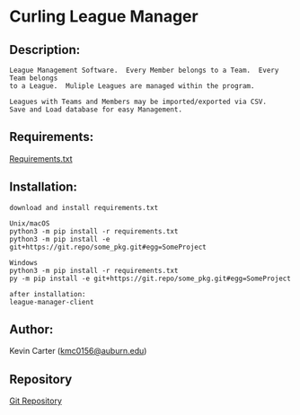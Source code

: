 # Curling League Manager
## Description: 
    League Management Software.  Every Member belongs to a Team.  Every Team belongs
    to a League.  Muliple Leagues are managed within the program.

    Leagues with Teams and Members may be imported/exported via CSV.
    Save and Load database for easy Management.
## Requirements:
[Requirements.txt](https://github.com/kmc0156/CurlingLeagueManager/blob/master/requirements.txt)
## Installation:
    download and install requirements.txt
    
    Unix/macOS    
    python3 -m pip install -r requirements.txt
    python3 -m pip install -e git+https://git.repo/some_pkg.git#egg=SomeProject 

    Windows    
    python3 -m pip install -r requirements.txt
    py -m pip install -e git+https://git.repo/some_pkg.git#egg=SomeProject

    after installation: 
    league-manager-client
## Author:
Kevin Carter (kmc0156@auburn.edu)
## Repository
[Git Repository](https://github.com/kmc0156/CurlingLeagueManager/)